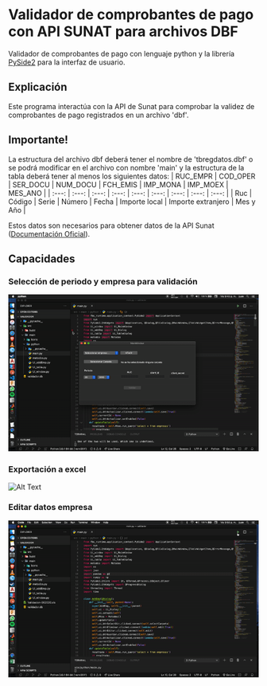 # Validador de comprobantes de pago con API SUNAT para archivos DBF
Validador de comprobantes de pago con lenguaje python y la librería [PySide2](https://pypi.org/project/PySide2/) para la interfaz de usuario. 

## Explicación

Este programa interactúa con la API de Sunat para comprobar la validez de comprobantes de pago registrados en un archivo 'dbf'.

## Importante!

La estructura del archivo dbf deberá tener el nombre de 'tbregdatos.dbf' o se podrá modificar en el archivo con nombre 'main' y la estructura de la tabla deberá tener al menos los siguientes datos:
| RUC_EMPR | COD_OPER | SER_DOCU | NUM_DOCU | FCH_EMIS | IMP_MONA | IMP_MOEX | MES_ANO |
| :---: | :---: | :---: | :---: | :---: | :---: | :---: | :---: | :---: |
| Ruc | Código | Serie | Número | Fecha | Importe local | Importe extranjero | Mes y Año |

Estos datos son necesarios para obtener datos de la API Sunat 
([Documentación Oficial](https://cpe.sunat.gob.pe/sites/default/files/inline-files/Manual-de-Consulta-Integrada-de-Comprobante-de-Pago-por-ServicioWEB_v2.pdf)).

## Capacidades

### Selección de periodo y empresa para validación

![Alt Text](./images/validacion.gif)

### Exportación a excel

![Alt Text](./images/excel.gif)

### Editar datos empresa

![Alt Text](./images/editar.gif)



